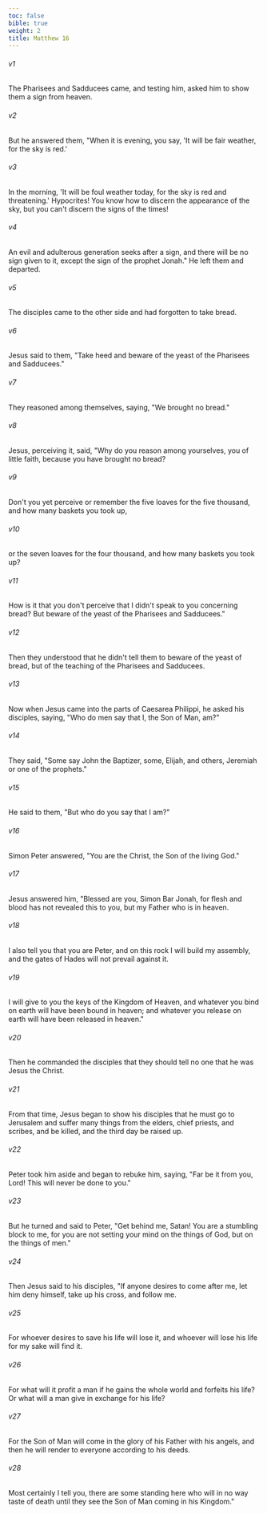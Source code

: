```yaml
---
toc: false
bible: true
weight: 2
title: Matthew 16
---
```




###### v1 
The Pharisees and Sadducees came, and testing him, asked him to show them a sign from heaven. 

###### v2 
But he answered them, "When it is evening, you say, 'It will be fair weather, for the sky is red.' 

###### v3 
In the morning, 'It will be foul weather today, for the sky is red and threatening.' Hypocrites! You know how to discern the appearance of the sky, but you can't discern the signs of the times! 

###### v4 
An evil and adulterous generation seeks after a sign, and there will be no sign given to it, except the sign of the prophet Jonah." He left them and departed. 

###### v5 
The disciples came to the other side and had forgotten to take bread. 

###### v6 
Jesus said to them, "Take heed and beware of the yeast of the Pharisees and Sadducees." 

###### v7 
They reasoned among themselves, saying, "We brought no bread." 

###### v8 
Jesus, perceiving it, said, "Why do you reason among yourselves, you of little faith, because you have brought no bread? 

###### v9 
Don't you yet perceive or remember the five loaves for the five thousand, and how many baskets you took up, 

###### v10 
or the seven loaves for the four thousand, and how many baskets you took up? 

###### v11 
How is it that you don't perceive that I didn't speak to you concerning bread? But beware of the yeast of the Pharisees and Sadducees." 

###### v12 
Then they understood that he didn't tell them to beware of the yeast of bread, but of the teaching of the Pharisees and Sadducees. 

###### v13 
Now when Jesus came into the parts of Caesarea Philippi, he asked his disciples, saying, "Who do men say that I, the Son of Man, am?" 

###### v14 
They said, "Some say John the Baptizer, some, Elijah, and others, Jeremiah or one of the prophets." 

###### v15 
He said to them, "But who do you say that I am?" 

###### v16 
Simon Peter answered, "You are the Christ, the Son of the living God." 

###### v17 
Jesus answered him, "Blessed are you, Simon Bar Jonah, for flesh and blood has not revealed this to you, but my Father who is in heaven. 

###### v18 
I also tell you that you are Peter, and on this rock I will build my assembly, and the gates of Hades will not prevail against it. 

###### v19 
I will give to you the keys of the Kingdom of Heaven, and whatever you bind on earth will have been bound in heaven; and whatever you release on earth will have been released in heaven." 

###### v20 
Then he commanded the disciples that they should tell no one that he was Jesus the Christ. 

###### v21 
From that time, Jesus began to show his disciples that he must go to Jerusalem and suffer many things from the elders, chief priests, and scribes, and be killed, and the third day be raised up. 

###### v22 
Peter took him aside and began to rebuke him, saying, "Far be it from you, Lord! This will never be done to you." 

###### v23 
But he turned and said to Peter, "Get behind me, Satan! You are a stumbling block to me, for you are not setting your mind on the things of God, but on the things of men." 

###### v24 
Then Jesus said to his disciples, "If anyone desires to come after me, let him deny himself, take up his cross, and follow me. 

###### v25 
For whoever desires to save his life will lose it, and whoever will lose his life for my sake will find it. 

###### v26 
For what will it profit a man if he gains the whole world and forfeits his life? Or what will a man give in exchange for his life? 

###### v27 
For the Son of Man will come in the glory of his Father with his angels, and then he will render to everyone according to his deeds. 

###### v28 
Most certainly I tell you, there are some standing here who will in no way taste of death until they see the Son of Man coming in his Kingdom."
